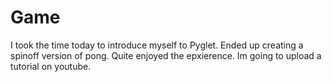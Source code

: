 # Game
I took the time today to introduce myself to Pyglet. Ended up creating a spinoff version of pong. Quite enjoyed the epxierence.
Im going to upload a tutorial on youtube. 
